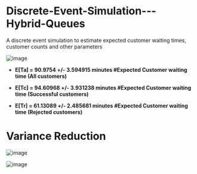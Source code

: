 # Discrete-Event-Simulation---Hybrid-Queues
A discrete event simulation to estimate expected customer waiting times, customer counts and other parameters

![image](https://github.com/adelsakkir/Discrete-Event-Simulation---Hybrid-Queues/assets/63802234/0aeb6a8a-a8b7-4f15-b450-6d1288561705)

- **E[Ta] = 90.9754 +/- 3.594915 minutes #Expected Customer waiting time (All customers)**
- **E[Tc] = 94.60968 +/- 3.931238 minutes #Expected Customer waiting time (Successful customers)**

- **E[Tr] = 61.13089 +/- 2.485681 minutes #Expected Customer waiting time (Rejected customers)**

# Variance Reduction 
![image](https://github.com/adelsakkir/Discrete-Event-Simulation---Hybrid-Queues/assets/63802234/3acfc581-bd38-43e6-9f63-9bf5411de8ed)

![image](https://github.com/adelsakkir/Discrete-Event-Simulation---Hybrid-Queues/assets/63802234/36d251cc-4aa6-4fb0-9946-d8aaf885d06a)



